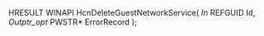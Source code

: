 HRESULT
WINAPI
HcnDeleteGuestNetworkService(
    _In_ REFGUID Id,
    _Outptr_opt_ PWSTR* ErrorRecord
    );